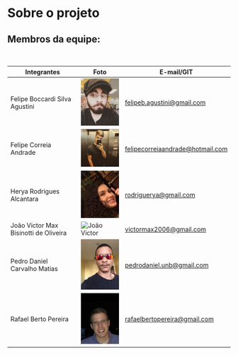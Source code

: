 # Sobre o projeto

## Membros da equipe:  
<br>

Integrantes                 |    Foto       | E-mail/GIT
 ------------------------   | -----------   | -----------
Felipe Boccardi Silva Agustini |  <img alt = "Felipe Agustini" src="../imagens/fotointegrantes/felipeagustini.jpeg" width = "150"/> |felipeb.agustini@gmail.com
Felipe Correia Andrade | <img alt = "Felipe Correia" src="../imagens/fotointegrantes/felipe.jpeg" width = "150"/>  |felipecorreiaandrade@hotmail.com
Herya Rodrigues Alcantara | <img alt = "Herya" src="../imagens/fotointegrantes/herya.jpeg" width = "150"/>|rodriguerya@gmail.com
João Victor Max Bisinotti de Oliveira |<img alt = "João Victor" src="../imagens/fotointegrantes/joaovictor.jpeg" width = "150"/> |victormax2006@gmail.com
Pedro Daniel Carvalho Matias | <img alt = "Pedro" src="../imagens/fotointegrantes/pedro.JPG" width = "150"/> |pedrodaniel.unb@gmail.com
Rafael Berto Pereira |  <img alt = "Rafael" src="../imagens/fotointegrantes/rafael.jpeg" width = "150"/> |rafaelbertopereira@gmail.com

